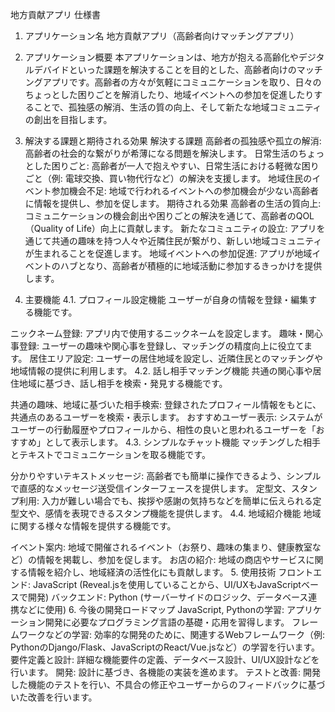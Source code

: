 地方貢献アプリ 仕様書
1. アプリケーション名
地方貢献アプリ（高齢者向けマッチングアプリ）

2. アプリケーション概要
本アプリケーションは、地方が抱える高齢化やデジタルデバイドといった課題を解決することを目的とした、高齢者向けのマッチングアプリです。高齢者の方々が気軽にコミュニケーションを取り、日々のちょっとした困りごとを解消したり、地域イベントへの参加を促進したりすることで、孤独感の解消、生活の質の向上、そして新たな地域コミュニティの創出を目指します。

3. 解決する課題と期待される効果
解決する課題
高齢者の孤独感や孤立の解消: 高齢者の社会的な繋がりが希薄になる問題を解決します。
日常生活のちょっとした困りごと: 高齢者が一人で抱えやすい、日常生活における軽微な困りごと（例: 電球交換、買い物代行など）の解決を支援します。
地域住民のイベント参加機会不足: 地域で行われるイベントへの参加機会が少ない高齢者に情報を提供し、参加を促します。
期待される効果
高齢者の生活の質向上: コミュニケーションの機会創出や困りごとの解決を通じて、高齢者のQOL（Quality of Life）向上に貢献します。
新たなコミュニティの設立: アプリを通じて共通の趣味を持つ人々や近隣住民が繋がり、新しい地域コミュニティが生まれることを促進します。
地域イベントへの参加促進: アプリが地域イベントのハブとなり、高齢者が積極的に地域活動に参加するきっかけを提供します。
4. 主要機能
4.1. プロフィール設定機能
ユーザーが自身の情報を登録・編集する機能です。

ニックネーム登録: アプリ内で使用するニックネームを設定します。
趣味・関心事登録: ユーザーの趣味や関心事を登録し、マッチングの精度向上に役立てます。
居住エリア設定: ユーザーの居住地域を設定し、近隣住民とのマッチングや地域情報の提供に利用します。
4.2. 話し相手マッチング機能
共通の関心事や居住地域に基づき、話し相手を検索・発見する機能です。

共通の趣味、地域に基づいた相手検索: 登録されたプロフィール情報をもとに、共通点のあるユーザーを検索・表示します。
おすすめユーザー表示: システムがユーザーの行動履歴やプロフィールから、相性の良いと思われるユーザーを「おすすめ」として表示します。
4.3. シンプルなチャット機能
マッチングした相手とテキストでコミュニケーションを取る機能です。

分かりやすいテキストメッセージ: 高齢者でも簡単に操作できるよう、シンプルで直感的なメッセージ送受信インターフェースを提供します。
定型文、スタンプ利用: 入力が難しい場合でも、挨拶や感謝の気持ちなどを簡単に伝えられる定型文や、感情を表現できるスタンプ機能を提供します。
4.4. 地域紹介機能
地域に関する様々な情報を提供する機能です。

イベント案内: 地域で開催されるイベント（お祭り、趣味の集まり、健康教室など）の情報を掲載し、参加を促します。
お店の紹介: 地域の商店やサービスに関する情報を紹介し、地域経済の活性化にも貢献します。
5. 使用技術
フロントエンド: JavaScript (Reveal.jsを使用していることから、UI/UXもJavaScriptベースで開発)
バックエンド: Python (サーバーサイドのロジック、データベース連携などに使用)
6. 今後の開発ロードマップ
JavaScript, Pythonの学習: アプリケーション開発に必要なプログラミング言語の基礎・応用を習得します。
フレームワークなどの学習: 効率的な開発のために、関連するWebフレームワーク（例: PythonのDjango/Flask、JavaScriptのReact/Vue.jsなど）の学習を行います。
要件定義と設計: 詳細な機能要件の定義、データベース設計、UI/UX設計などを行います。
開発: 設計に基づき、各機能の実装を進めます。
テストと改善: 開発した機能のテストを行い、不具合の修正やユーザーからのフィードバックに基づいた改善を行います。
